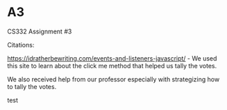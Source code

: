 # A3
CS332 Assignment #3

Citations:

https://idratherbewriting.com/events-and-listeners-javascript/ - We used this site to learn about the click me method that helped us tally the votes.

We also received help from our professor especially with strategizing how to tally the votes.

test
